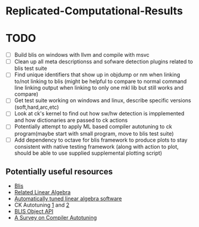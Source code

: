# Replicated-Computational-Results

# TODO
- [ ] Build blis on windows with llvm and compile with msvc
- [ ] Clean up all meta descriptionss and sofware detection plugins related to blis test suite
- [ ] Find unique identifiers that show up in objdump or nm when linking to/not linking to blis (might be helpful to compare to normal command line linking output when linking to only one mkl lib but still works and compare)
- [ ] Get test suite working on windows and linux, describe specific versions (soft,hard,arc,etc)
- [ ] Look at ck's kernel to find out how sw/hw detection is impplemented and how dictionaries are passed to ck actions
- [ ] Potentially attempt to apply ML based compiler autotuning to ck program(maybe start with small program, move to blis test suite)
- [ ] Add dependency to octave for blis framework to produce plots to stay consistent with native testing framework (along with action to plot, should be able to use supplied supplemental plotting script)

## Potentially useful resources
* [Blis](https://github.com/flame/blis)
* [Related Linear Algebra](http://www.ulaff.net/)
* [Automatically tuned linear algebra software](https://www.researchgate.net/publication/2572098_Automatically_Tuned_Linear_Algebra_Software)
* CK Autotuning [1](https://cknowledge.io/report/rpi3-crowd-tuning-2017-interactive/#sec_autotuning) and [2](https://github.com/ctuning/ck/wiki/Compiler-autotuning)
* [BLIS Object API](https://github.com/flame/blis/blob/master/docs/BLISObjectAPI.md)
* [A Survey on Compiler Autotuning](https://arxiv.org/pdf/1801.04405.pdf)

